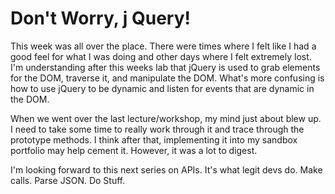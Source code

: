 # Don't Worry, j Query!
This week was all over the place. There were times where I felt like I had a good feel for what I was doing and other days where I felt extremely lost. I'm understanding after this weeks lab that jQuery is used to grab elements for the DOM, traverse it, and manipulate the DOM. What's more confusing is how to use jQuery to be dynamic and listen for events that are dynamic in the DOM.

When we went over the last lecture/workshop, my mind just about blew up. I need to take some time to really work through it and trace through the prototype methods. I think after that, implementing it into my sandbox portfolio may help cement it. However, it was a lot to digest.

I'm looking forward to this next series on APIs. It's what legit devs do. Make calls. Parse JSON. Do Stuff. 
